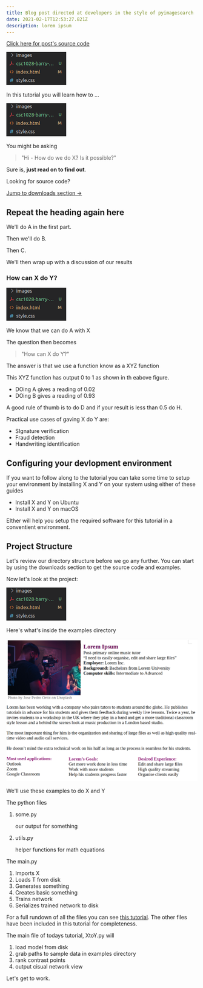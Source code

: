 ```yaml
---
title: Blog post directed at developers in the style of pyimagesearch
date: 2021-02-17T12:53:27.821Z
description: lorem ipsum
---
```

[Click here for post's source code](#)

![links to vid](folder-structure.png "links to vide")

In this tutorial you will learn how to ...

![image of project with tehcnology company lgoos](folder-structure.png)

You might be asking

> "Hi - How do we do X? Is it possible?"

Sure is, **just read on to find out**.

Looking for source code?

[Jump to downloads section ->](#)

## Repeat the heading again here

We'll do A in the first part.

Then we'll do B.

Then C.

We'll then wrap up with a discussion of our results

### How can X do Y?

![using x to do y comparison of the reuslts](folder-structure.png "using x to do y comparison of the reuslts")

We know that we can do A with X

The question then becomes

> "How can X do Y?"

The answer is that we use a function know as a XYZ function

This XYZ function has output 0 to 1 as shown in th eabove figure.

* DOing A gives a reading of 0.02
* DOing B gives a reading of 0.93

A good rule of thumb is to do D and if your result is less than 0.5 do H.

Practical use cases of gaving X do Y are:

* SIgnature verification
* Fraud detection
* Handwriting identification

## Configuring your devlopment environment

If you want to follow along to the tutorial you can take some time to setup your environment by installing X and Y on your system using either of these guides

* Install X and Y on Ubuntu
* Install X and Y on macOS

EIther will help you setup the required software for this tutorial in a conventient environment.

## Project Structure

Let's review our directory structure before we go any further. You can start by using the downloads section to get the source code and examples.

Now let's look at the project:

![folder sturucture](folder-structure.png)

Here's what's inside the examples directory

![image of examples](lorem-persona.png)

We'll use these examples to do X and Y

The python files

1. some.py

   our output for something
2. utils.py

   helper functions for math equations

The main.py

1. Imports X
2. Loads T from disk
3. Generates something
4. Creates basic something
5. Trains network
6. Serializes trained network to disk

For a full rundown of all the files you can see [this tutorial](#). The other files have been included in this tutorial for completeness.

The main file of todays tutorial, XtoY.py will

1. load model from disk
2. grab paths to sample data in examples directory
3. rank contrast points
4. output cisual network view

Let's get to work.